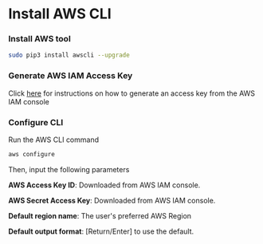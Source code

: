 # Install AWS CLI

### Install AWS tool

```bash
sudo pip3 install awscli --upgrade
```

### Generate AWS IAM Access Key

Click [here](https://docs.aws.amazon.com/cli/latest/userguide/cli-chap-getting-started.html#cli-quick-configuration) for instructions on how to generate an access key from the AWS IAM console

### Configure CLI

Run the AWS CLI command

```bash
aws configure
```

Then, input the following parameters

**AWS Access Key ID**: Downloaded from AWS IAM console.

**AWS Secret Access Key**: Downloaded from AWS IAM console.

**Default region name**: The user's preferred AWS Region

**Default output format**: \[Return/Enter\] to use the default.  


